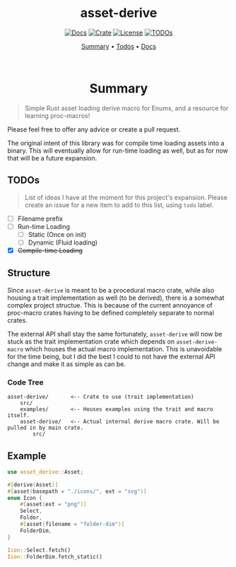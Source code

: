 <div align="center">

# asset-derive

<a href="https://docs.rs/asset-derive/latest/asset_derive/"> ![Docs](https://img.shields.io/docsrs/asset-derive?color=37d4a7&logo=rust&style=for-the-badge)</a>
<a href="https://crates.io/crates/asset-derive"> ![Crate](https://img.shields.io/crates/v/asset-derive?color=ff4971&style=for-the-badge)</a>
<a href="/LICENSE"> ![License](https://img.shields.io/badge/license-GPL%20v3-blueviolet?style=for-the-badge)</a>
<a href="#todos"> ![TODOs](https://img.shields.io/badge/status-WIP-informational?style=for-the-badge&color=ff69b4) </a>

[Summary](#summary)
•
[Todos](#todos)
•
[Docs](https://docs.rs/asset-derive/latest/asset_derive/)

</div>

<div align="center">

<br>

# Summary

</div>

> Simple Rust asset loading derive macro for Enums, and a resource for learning
proc-macros!

Please feel free to offer any advice or create a pull request.


The original intent of this library was for compile time loading assets
into a binary. This will eventually allow for run-time loading as well,
but as for now that will be a future expansion.

## TODOs

> List of ideas I have at the moment for this project's expansion.
> Please create an issue for a new item to add to this list, using
> `todo` label.

- [ ] Filename prefix
- [ ] Run-time Loading
    - [ ] Static (Once on init)
    - [ ] Dynamic (Fluid loading)
- [X] ~~Compile-time Loading~~

## Structure

Since `asset-derive` is meant to be a procedural macro crate, while also housing
a trait implementation as well (to be derived), there is a somewhat complex
project structue. This is because of the current annoyance of proc-macro crates
having to be defined completely separate to normal crates.

The external API shall stay the same fortunately, `asset-derive` will now be stuck
as the trait implementation crate which depends on `asset-derive-macro` which
houses the actual macro implementation. This is unavoidable for the time being, but
I did the best I could to not have the external API change and make it as simple as
can be.

### Code Tree

```
asset-derive/       <-- Crate to use (trait implementation)
    src/
    examples/       <-- Houses examples using the trait and macro itself.
    asset-derive/   <-- Actual internal derive macro crate. Will be pulled in by main crate.
        src/
```

## Example

```rust
use asset_derive::Asset;

#[derive(Asset)]
#[asset(basepath = "./icons/", ext = "svg")]
enum Icon {
    #[asset(ext = "png")]
    Select,
    Folder,
    #[asset(filename = "folder-dim")]
    FolderDim,
}

Icon::Select.fetch()
Icon::FolderDim.fetch_static()
```
